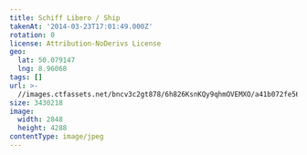 ```yaml
---
title: Schiff Libero / Ship
takenAt: '2014-03-23T17:01:49.000Z'
rotation: 0
license: Attribution-NoDerivs License
geo:
  lat: 50.079147
  lng: 8.96068
tags: []
url: >-
  //images.ctfassets.net/bncv3c2gt878/6h826KsnKQy9qhmOVEMXO/a41b072fe5613e4a502f5d48b72e6110/schiff-libero--ship_14029053562_o
size: 3430218
image:
  width: 2848
  height: 4288
contentType: image/jpeg
---
```


